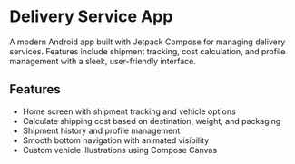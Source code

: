 # Delivery Service App
A modern Android app built with Jetpack Compose for managing delivery services. Features include shipment tracking, cost calculation, and profile management with a sleek, user-friendly interface.
## Features
- Home screen with shipment tracking and vehicle options
- Calculate shipping cost based on destination, weight, and packaging
- Shipment history and profile management
- Smooth bottom navigation with animated visibility
- Custom vehicle illustrations using Compose Canvas
